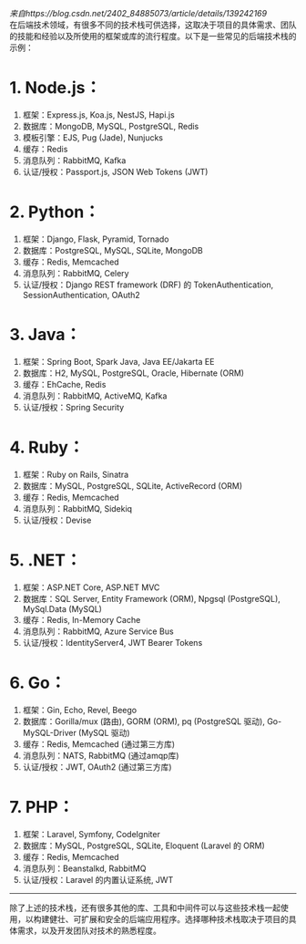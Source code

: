 *来自https://blog.csdn.net/2402_84885073/article/details/139242169*  
在后端技术领域，有很多不同的技术栈可供选择，这取决于项目的具体需求、团队的技能和经验以及所使用的框架或库的流行程度。以下是一些常见的后端技术栈的示例：  
# 1. Node.js：
1. 框架：Express.js, Koa.js, NestJS, Hapi.js
2. 数据库：MongoDB, MySQL, PostgreSQL, Redis
3. 模板引擎：EJS, Pug (Jade), Nunjucks
4. 缓存：Redis
5. 消息队列：RabbitMQ, Kafka
6. 认证/授权：Passport.js, JSON Web Tokens (JWT)
# 2. Python：
1. 框架：Django, Flask, Pyramid, Tornado
2. 数据库：PostgreSQL, MySQL, SQLite, MongoDB
3. 缓存：Redis, Memcached
4. 消息队列：RabbitMQ, Celery
5. 认证/授权：Django REST framework (DRF) 的 TokenAuthentication, SessionAuthentication, OAuth2
# 3. Java：
1. 框架：Spring Boot, Spark Java, Java EE/Jakarta EE
2. 数据库：H2, MySQL, PostgreSQL, Oracle, Hibernate (ORM)
3. 缓存：EhCache, Redis
4. 消息队列：RabbitMQ, ActiveMQ, Kafka
5. 认证/授权：Spring Security
# 4. Ruby：
1. 框架：Ruby on Rails, Sinatra
2. 数据库：MySQL, PostgreSQL, SQLite, ActiveRecord (ORM)
3. 缓存：Redis, Memcached
4. 消息队列：RabbitMQ, Sidekiq
5. 认证/授权：Devise
# 5. .NET：
1. 框架：ASP.NET Core, ASP.NET MVC
2. 数据库：SQL Server, Entity Framework (ORM), Npgsql (PostgreSQL), MySql.Data (MySQL)
3. 缓存：Redis, In-Memory Cache
4. 消息队列：RabbitMQ, Azure Service Bus
5. 认证/授权：IdentityServer4, JWT Bearer Tokens
# 6. Go：
1. 框架：Gin, Echo, Revel, Beego
2. 数据库：Gorilla/mux (路由), GORM (ORM), pq (PostgreSQL 驱动), Go-MySQL-Driver (MySQL 驱动)
3. 缓存：Redis, Memcached (通过第三方库)
4. 消息队列：NATS, RabbitMQ (通过amqp库)
5. 认证/授权：JWT, OAuth2 (通过第三方库)
# 7. PHP：
1. 框架：Laravel, Symfony, CodeIgniter
2. 数据库：MySQL, PostgreSQL, SQLite, Eloquent (Laravel 的 ORM)
3. 缓存：Redis, Memcached
4. 消息队列：Beanstalkd, RabbitMQ
5. 认证/授权：Laravel 的内置认证系统, JWT
---
除了上述的技术栈，还有很多其他的库、工具和中间件可以与这些技术栈一起使用，以构建健壮、可扩展和安全的后端应用程序。选择哪种技术栈取决于项目的具体需求，以及开发团队对技术的熟悉程度。
